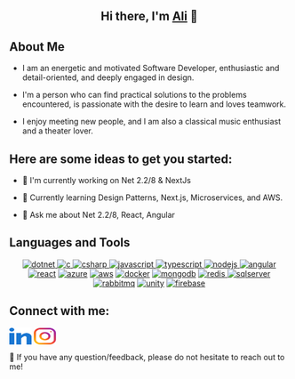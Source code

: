 <h2 align="center">Hi there, I'm <a href="#" target="_blank" rel="noreferrer">Ali</a> 👋</h2>

## About Me

* I am an energetic and motivated Software Developer, enthusiastic and detail-oriented, and deeply engaged in design.

* I'm a person who can find practical solutions to the problems encountered, is passionate with the desire to learn and loves teamwork.

* I enjoy meeting new people, and I am also a classical music enthusiast and a theater lover.

## Here are some ideas to get you started:

* 🔭 I'm currently working on Net 2.2/8 & NextJs

* 🌱 Currently learning Design Patterns, Next.js, Microservices, and AWS.

* 💬 Ask me about Net 2.2/8, React, Angular

## Languages and Tools

<p align="center">
  <a href="https://dotnet.microsoft.com/en-us/">
    <img src="https://cdn.jsdelivr.net/gh/devicons/devicon/icons/dotnetcore/dotnetcore-original.svg" with="50" height="50" alt="dotnet" > </a>
    <a href="https://www.cprogramming.com/">
    <img src="https://cdn.jsdelivr.net/gh/devicons/devicon@latest/icons/c/c-original.svg" with="50" height="50" alt="c" > </a>
    <a href="https://learn.microsoft.com/en-us/dotnet/csharp/">
    <img src="https://cdn.jsdelivr.net/gh/devicons/devicon@latest/icons/csharp/csharp-original.svg" with="50" height="50" alt="csharp" > </a>
    <a href="https://www.javascript.com/">
    <img src="https://cdn.jsdelivr.net/gh/devicons/devicon/icons/javascript/javascript-original.svg" with="50" height="50" alt="javascript" > </a>
  <a href="https://www.typescriptlang.org/">
    <img src="https://cdn.jsdelivr.net/gh/devicons/devicon/icons/typescript/typescript-original.svg" with="50" height="50" alt="typescript" > </a>
      <a href="https://nodejs.org">
    <img src="https://cdn.jsdelivr.net/gh/devicons/devicon@latest/icons/nodejs/nodejs-original.svg" with="50" height="50" alt="nodejs" > </a>
  <a href="https://angular.io/">
    <img src="https://cdn.jsdelivr.net/gh/devicons/devicon/icons/angularjs/angularjs-original.svg" with="50" height="50" alt="angular" ></a>
    <a href="https://react.dev/">
    <img src="https://cdn.jsdelivr.net/gh/devicons/devicon@latest/icons/react/react-original.svg" with="50" height="50" alt="react" ></a>
    <a href="https://azure.microsoft.com/en-us/">
    <img src="https://cdn.jsdelivr.net/gh/devicons/devicon/icons/azure/azure-original.svg" with="50" height="50" alt="azure" ></a>
    <a href="https://aws.amazon.com/">
    <img src="https://cdn.jsdelivr.net/gh/devicons/devicon@latest/icons/amazonwebservices/amazonwebservices-plain-wordmark.svg" with="50" height="50" alt="aws" ></a>
  <a href="https://www.docker.com/">
    <img src="https://cdn.jsdelivr.net/gh/devicons/devicon/icons/docker/docker-original.svg" with="50" height="50" alt="docker" ></a>
  <a href="https://www.mongodb.com/">
    <img src="https://cdn.jsdelivr.net/gh/devicons/devicon/icons/mongodb/mongodb-original.svg" with="50" height="50" alt="mongodb" ></a>  
  <a href="https://redis.io/">
    <img src="https://cdn.jsdelivr.net/gh/devicons/devicon/icons/redis/redis-original.svg" with="50" height="50" alt="redis" > </a>  
  <a href="https://www.microsoft.com/en-us/sql-server/sql-server-downloads">
    <img src="https://cdn.jsdelivr.net/gh/devicons/devicon/icons/microsoftsqlserver/microsoftsqlserver-plain.svg" with="50" height="50" alt="sqlserver" > </a>
  <a href="https://www.rabbitmq.com/">
    <img src="https://www.vectorlogo.zone/logos/rabbitmq/rabbitmq-icon.svg" with="50" height="50" alt="rabbitmq" ></a>
    <a href="https://unity.com/">
    <img src="https://cdn.jsdelivr.net/gh/devicons/devicon@latest/icons/unity/unity-original.svg" with="50" height="50" alt="unity" ></a>
        <a href="https://firebase.google.com/">
    <img src="https://cdn.jsdelivr.net/gh/devicons/devicon@latest/icons/firebase/firebase-original.svg" with="50" height="50" alt="firebase" ></a>
</p>

## Connect with me:

<a href="https://www.linkedin.com/in/ali-aslan-dev/" target="blank"><img align="center" src="svg/linked-in-alt.svg" alt="https://www.linkedin.com/in/ali-aslan-dev/" height="30" width="40" /></a>
<a href="https://www.instagram.com/mr.ali.aslan/" target="blank"><img align="center" src="svg/instagram.svg" alt="https://www.instagram.com/mr.ali.aslan/" height="30" width="40" /></a>

💬 If you have any question/feedback, please do not hesitate to reach out to me!


